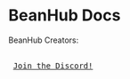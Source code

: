 # BeanHub Docs
<p>BeanHub Creators:</p>

[Link]: # 'https://discord.gg/D2WHwdYg3D'
<kbd> <br> [Join the Discord!][Link] <br> </kbd>
